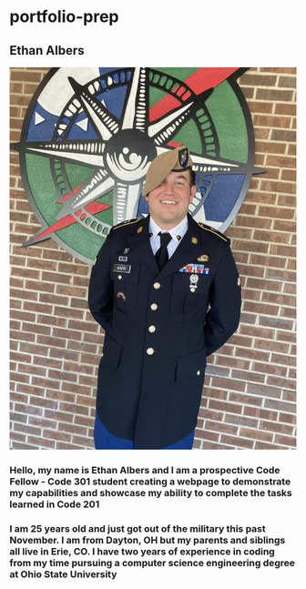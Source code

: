 # portfolio-prep

## Ethan Albers

![This is Me](img/IMG_0615.jpg)

### Hello, my name is Ethan Albers and I am a prospective Code Fellow - Code 301 student creating a webpage to demonstrate my capabilities and showcase my ability to complete the tasks learned in Code 201

### I am 25 years old and just got out of the military this past November. I am from Dayton, OH but my parents and siblings all live in Erie, CO. I have two years of experience in coding from my time pursuing a computer science engineering degree at Ohio State University
